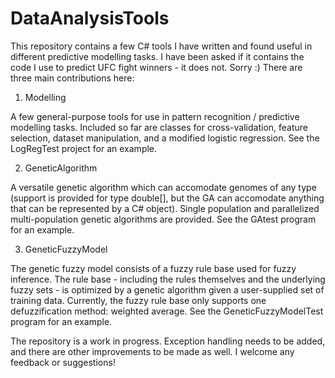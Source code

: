 DataAnalysisTools
=================

This repository contains a few C# tools I have written and found useful in different predictive modelling tasks. I have been asked if it contains the code I use to predict UFC fight winners - it does not. Sorry :)
There are three main contributions here:

1) Modelling

A few general-purpose tools for use in pattern recognition / predictive modelling tasks. Included so far are classes for cross-validation, feature selection, dataset manipulation, and a modified logistic regression. See the LogRegTest project for an example.

2) GeneticAlgorithm

A versatile genetic algorithm which can accomodate genomes of any type (support is provided for type double[], but the GA can accomodate anything that can be represented by a C# object). Single population and parallelized multi-population genetic algorithms are provided. See the GAtest program for an example.

3) GeneticFuzzyModel

The genetic fuzzy model consists of a fuzzy rule base used for fuzzy inference. The rule base - including the rules themselves and the underlying fuzzy sets - is optimized by a genetic algorithm given a user-supplied set of training data. Currently, the fuzzy rule base only supports one defuzzification method: weighted average. See the GeneticFuzzyModelTest program for an example.


The repository is a work in progress. Exception handling needs to be added, and there are other improvements to be made as well. I welcome any feedback or suggestions!
